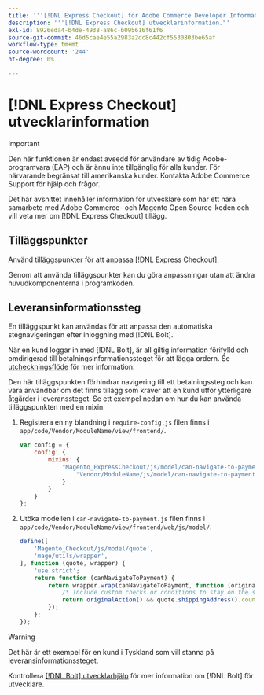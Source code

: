 ```yaml
---
title: '''[!DNL Express Checkout] för Adobe Commerce Developer Information'''
description: '''[!DNL Express Checkout] utvecklarinformation."'
exl-id: 8926eda4-b4de-4938-a86c-b095616f61f6
source-git-commit: 46d5cae4e55a2983a2dc8c442cf5530803be65af
workflow-type: tm+mt
source-wordcount: '244'
ht-degree: 0%

---
```


# [!DNL Express Checkout] utvecklarinformation

>[!IMPORTANT]
>
> Den här funktionen är endast avsedd för användare av tidig Adobe-programvara (EAP) och är ännu inte tillgänglig för alla kunder. För närvarande begränsat till amerikanska kunder. Kontakta Adobe Commerce Support för hjälp och frågor.

Det här avsnittet innehåller information för utvecklare som har ett nära samarbete med Adobe Commerce- och Magento Open Source-koden och vill veta mer om [!DNL Express Checkout] tillägg.

## Tilläggspunkter

Använd tilläggspunkter för att anpassa [!DNL Express Checkout].

Genom att använda tilläggspunkter kan du göra anpassningar utan att ändra huvudkomponenterna i programkoden.

## Leveransinformationssteg

En tilläggspunkt kan användas för att anpassa den automatiska stegnavigeringen efter inloggning med [!DNL Bolt].

När en kund loggar in med [!DNL Bolt], är all giltig information förifylld och omdirigerad till betalningsinformationssteget för att lägga ordern. Se [utcheckningsflöde](https://experienceleague.adobe.com/docs/commerce-merchant-services/express-checkout/manage-checkout/checkout-flow.html) för mer information.

Den här tilläggspunkten förhindrar navigering till ett betalningssteg och kan vara användbar om det finns tillägg som kräver att en kund utför ytterligare åtgärder i leveranssteget. Se ett exempel nedan om hur du kan använda tilläggspunkten med en mixin:

1. Registrera en ny blandning i `require-config.js` filen finns i `app/code/Vendor/ModuleName/view/frontend/`.

   ```js
   var config = {
       config: {
           mixins: {
               "Magento_ExpressCheckout/js/model/can-navigate-to-payment": {
                   "Vendor/ModuleName/js/model/can-navigate-to-payment-mixin": true
               }
           }
       }
   };
   ```

1. Utöka modellen i `can-navigate-to-payment.js` filen finns i `app/code/Vendor/ModuleName/view/frontend/web/js/model/`.

   ```js
   define([
       'Magento_Checkout/js/model/quote',
       'mage/utils/wrapper',
   ], function (quote, wrapper) {
       'use strict';
       return function (canNavigateToPayment) {
           return wrapper.wrap(canNavigateToPayment, function (originalAction) {
               /* Include custom checks or conditions to stay on the shipping step,i.e: your shopper is from Germany */
               return originalAction() && quote.shippingAddress().countryId !== 'DE');
           });
       };
   });
   ```

>[!WARNING]
>
> Det här är ett exempel för en kund i Tyskland som vill stanna på leveransinformationssteget.

Kontrollera [[!DNL Bolt] utvecklarhjälp](https://help.bolt.com/developers/) för mer information om [!DNL Bolt] för utvecklare.
